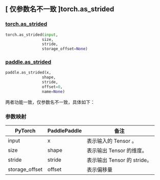 ## [ 仅参数名不一致 ]torch.as_strided
### [torch.as_strided](https://pytorch.org/docs/stable/generated/torch.as_strided.html?highlight=as_strided#torch.as_strided)

```python
torch.as_strided(input,
                size,
                stride,
                storage_offset=None)
```

### [paddle.as_strided](https://www.paddlepaddle.org.cn/documentation/docs/zh/develop/api/paddle/as_strided_cn.html#as-strided)

```python
paddle.as_strided(x,
                shape,
                stride,
                offset=0,
                name=None)
```

两者功能一致，仅参数名不一致，具体如下：
### 参数映射
| PyTorch       | PaddlePaddle | 备注                                                   |
| ------------- | ------------ | ------------------------------------------------------ |
| input          | x         | 表示输入的 Tensor 。                                     |
| size           | shape            | 表示输出 Tensor 的维度。               |
| stride           | stride            | 表示输出 Tensor 的 stride。               |
| storage_offset   | offset            | 表示偏移量    |
